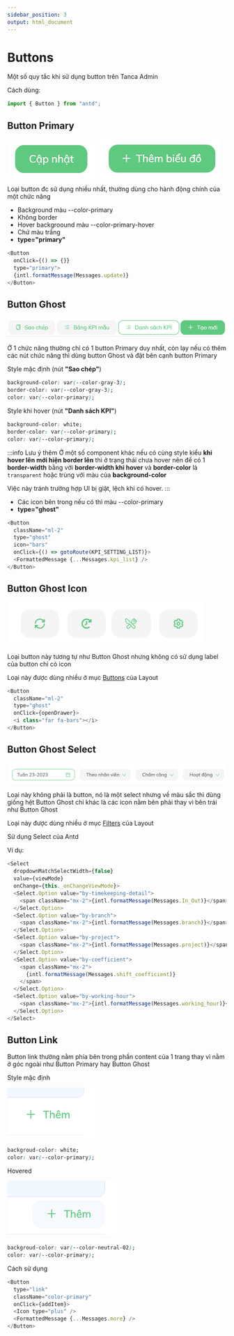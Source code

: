 ```yaml
---
sidebar_position: 3
output: html_document
---
```


# Buttons

Một số quy tắc khi sử dụng button trên Tanca Admin

Cách dùng:

```js
import { Button } from "antd";
```

## Button Primary

![image](./components/images/button-primary.png) ![image](./components/images/button-primary-2.png)

Loại button đc sử dụng nhiều nhất, thường dùng cho hành động chính của một chức năng

- Background màu --color-primary
- Không border
- Hover backgroound màu --color-primary-hover
- Chứ màu trắng
- **type="primary"**

```js
<Button
  onClick={() => {}}
  type="primary">
  {intl.formatMessage(Messages.update)}
</Button>
```

## Button Ghost

![image](./components/images/button-ghost.png)

Ở 1 chức năng thường chỉ có 1 button Primary duy nhất, còn lạy nếu có thêm các nút chức năng thì dùng button Ghost và đặt bên cạnh button Primary

Style mặc định (nút **"Sao chép"**)

```css
background-color: var(--color-gray-3);
border-color: var(--color-gray-3);
color: var(--color-primary);
```

Style khi hover (nút **"Danh sách KPI"**)

```css
background-color: white;
border-color: var(--color-primary);
color: var(--color-primary);
```

:::info Lưu ý thêm
Ở một số component khác nếu có cùng style kiểu **khi hover lên mới hiện border lên** thì ở trạng thái chưa hover nên để có 1 **border-width** bằng với **border-width khi hover** và **border-color** là `transparent` hoặc trùng với màu của **background-color**

Việc này tránh trường hợp UI bị giật, lệch khi có hover.
:::

- Các icon bên trong nếu có thì màu --color-primary
- **type="ghost"**

```js
<Button
  className="ml-2"
  type="ghost"
  icon="bars"
  onClick={() => gotoRoute(KPI_SETTING_LIST)}>
  <FormattedMessage {...Messages.kpi_list} />
</Button>
```

## Button Ghost Icon

![image](./components/images/button-ghost-icon.png)

Loại button này tương tự như Button Ghost nhưng không có sử dụng label của button chỉ có icon

Loại này được dùng nhiều ở mục [Buttons](/docs/front-end/web-admin/Layout/#phần-dưới-bên-phải-buttons) của Layout

```js
<Button
  className="ml-2"
  type="ghost"
  onClick={openDrawer}>
  <i class="far fa-bars"></i>
</Button>
```

## Button Ghost Select

![image](./components/images/select-ghost.png)

Loại này không phải là button, nó là một select nhưng về màu sắc thì dùng giống hệt Button Ghost chỉ khác là các icon nằm bên phải thay vì bên trái như Button Ghost

Loại này được dùng nhiều ở mục [Filters](/docs/front-end/web-admin/Layout/#phần-dưới-bên-trái-filters) của Layout

Sử dụng Select của Antd

Ví dụ:

```js
<Select
  dropdownMatchSelectWidth={false}
  value={viewMode}
  onChange={this._onChangeViewMode}>
  <Select.Option value="by-timekeeping-detail">
    <span className="mx-2">{intl.formatMessage(Messages.In_Out)}</span>
  </Select.Option>
  <Select.Option value="by-branch">
    <span className="mx-2">{intl.formatMessage(Messages.branch)}</span>
  </Select.Option>
  <Select.Option value="by-project">
    <span className="mx-2">{intl.formatMessage(Messages.project)}</span>
  </Select.Option>
  <Select.Option value="by-coefficient">
    <span className="mx-2">
      {intl.formatMessage(Messages.shift_coefficient)}
    </span>
  </Select.Option>
  <Select.Option value="by-working-hour">
    <span className="mx-2">{intl.formatMessage(Messages.working_hour)}</span>
  </Select.Option>
</Select>
```

## Button Link

Button link thường nằm phía bên trong phần content của 1 trang thay vì nằm ở góc ngoài như Button Primary hay Button Ghost

Style mặc định

![image](./components/images/button-link.png)

```css
backgroud-color: white;
color: var(--color-primary);
```

Hovered

![image](./components/images/button-link-hover.png)

```css
backgroud-color: var(--color-neutral-02);
color: var(--color-primary);
```

Cách sử dụng

```js
<Button
  type="link"
  className="color-primary"
  onClick={addItem}>
  <Icon type="plus" />
  <FormattedMessage {...Messages.more} />
</Button>
```
